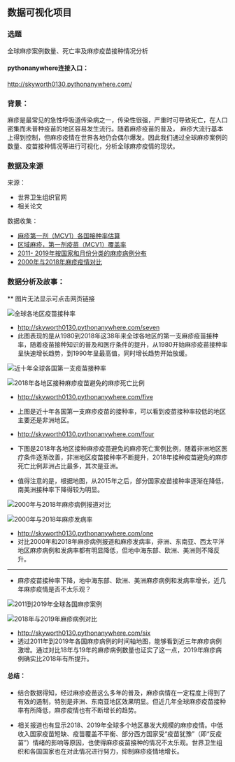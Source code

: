 ## 数据可视化项目

### 选题
全球麻疹案例数量、死亡率及麻疹疫苗接种情况分析

#### pythonanywhere连接入口：
http://skyworth0130.pythonanywhere.com/


### 背景：
麻疹是最常见的急性呼吸道传染病之一，传染性很强，严重时可导致死亡，在人口密集而未普种疫苗的地区容易发生流行。随着麻疹疫苗的普及，
麻疹大流行基本上得到控制，但麻疹疫情在世界各地仍会偶尔爆发。因此我们通过全球麻疹案例的数量、疫苗接种情况等进行可视化，分析全球麻疹疫情的现状。


### 数据及来源

来源：
- 世界卫生组织官网
- 相关论文

数据收集：
- [麻疹第一剂（MCV1）各国接种率估算](http://http://apps.who.int/gho/data/node.main.A826?lang=en)
- [区域麻疹，第一剂疫苗（MCV1）覆盖率](http://apps.who.int/gho/data/view.main.81100?lang=en)
- [2011- 2019年按国家和月份分类的麻疹病例分布](https://www.who.int/immunization/monitoring_surveillance/burden/vpd/surveillance_type/active/measles_monthlydata/en/)
- [2000年与2018年麻疹疫情对比](https://s3.amazonaws.com/wp-agility2/measles/wp-content/uploads/2019/12/Progress-Toward-Regional-Measles-Elimination-2018.pdf)


### 数据分析及故事：
** 图片无法显示可点击网页链接

![全球各地区疫苗接种率](https://upload-images.jianshu.io/upload_images/9779994-c5cc3c414577f3af.png?imageMogr2/auto-orient/strip%7CimageView2/2/w/1240)

- http://skyworth0130.pythonanywhere.com/seven
- 此图表现的是从1980到2018年这38年来全球各地区的第一支麻疹疫苗接种率，随着疫苗接种知识的普及和医疗条件的提升，从1980开始麻疹疫苗接种率呈快速增长趋势，到1990年呈最高值，同时增长趋势开始放缓。

![近十年全球各国第一支疫苗接种率](https://upload-images.jianshu.io/upload_images/9779994-aff25c44cb65a727.png?imageMogr2/auto-orient/strip%7CimageView2/2/w/1240)



![2018年各地区接种麻疹疫苗避免的麻疹死亡比例](https://upload-images.jianshu.io/upload_images/9779994-f66ab5f8fa80d034.png?imageMogr2/auto-orient/strip%7CimageView2/2/w/1240)

- http://skyworth0130.pythonanywhere.com/five 
- 上图是近十年各国第一支麻疹疫苗的接种率，可以看到疫苗接种率较低的地区主要还是非洲地区。
- http://skyworth0130.pythonanywhere.com/four 
- 下图是2018年各地区接种麻疹疫苗避免的麻疹死亡案例比例，随着非洲地区医疗条件逐渐改善，非洲地区疫苗接种率不断提升，2018年接种疫苗避免的麻疹死亡比例非洲占比最多，其次是亚洲。

- 值得注意的是，根据地图，从2015年之后，部分国家疫苗接种率逐渐在降低，南美洲接种率下降得较为明显。


![2000年与2018年麻疹病例报道对比](https://upload-images.jianshu.io/upload_images/9779994-9f46471045072ac1.png?imageMogr2/auto-orient/strip%7CimageView2/2/w/1240)

![2000年与2018年麻疹发病率](https://upload-images.jianshu.io/upload_images/9779994-1ba7783ba14ae59b.png?imageMogr2/auto-orient/strip%7CimageView2/2/w/1240)



- http://skyworth0130.pythonanywhere.com/one 
- 对比2000年和2018年麻疹病例报道和麻疹发病率，非洲、东南亚、西太平洋地区麻疹病例和发病率都有明显降低，但地中海东部、欧洲、美洲则不降反升。

---

- 麻疹疫苗接种率下降，地中海东部、欧洲、美洲麻疹病例和发病率增长，近几年麻疹疫情是否不太乐观？



![2011到2019年全球各国麻疹案例](https://upload-images.jianshu.io/upload_images/9779994-615bd5750578d224.png?imageMogr2/auto-orient/strip%7CimageView2/2/w/1240)


![2018年与2019年麻疹病例对比](https://upload-images.jianshu.io/upload_images/9779994-6db45a704c32bc64.png?imageMogr2/auto-orient/strip%7CimageView2/2/w/1240)


 -  http://skyworth0130.pythonanywhere.com/six 
 - 透过2011年到2019年各国麻疹病例的时间轴地图，能够看到近三年麻疹病例激增。通过对比18年与19年的麻疹病例数量也证实了这一点，2019年麻疹病例确实比2018年有所提升。


#### 总结：
- 结合数据得知，经过麻疹疫苗这么多年的普及，麻疹病情在一定程度上得到了有效的遏制，特别是非洲、东南亚地区效果明显。但近几年全球麻疹疫苗接种率有所降低，麻疹疫情也有不断增长的趋势。

- 相关报道也有显示2018、2019年全球多个地区暴发大规模的麻疹疫情。中低收入国家疫苗短缺、疫苗覆盖不平衡、部分西方国家受“疫苗犹豫”（即“反疫苗”）情绪的影响等原因，也使得麻疹疫苗接种的情况不太乐观。世界卫生组织和各国国家也在对此情况进行努力，抑制麻疹疫情地增长。
